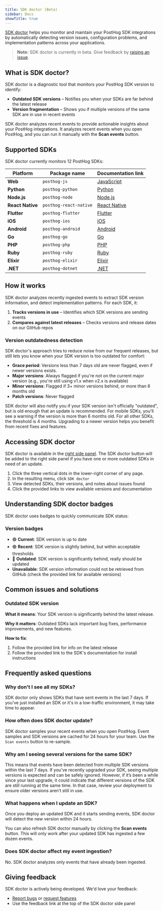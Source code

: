```yaml
---
title: SDK doctor (Beta)
sidebar: Docs
showTitle: true
---
```


[SDK doctor](https://app.posthog.com/#panel=sdk-doctor) helps you monitor and maintain your PostHog SDK integrations by automatically detecting version issues, configuration problems, and implementation patterns across your applications.

> **Note:** SDK doctor is currently in beta. Give feedback by [raising an issue](https://github.com/PostHog/posthog/issues/new?labels=feature%2Fsdk-doctor).

<ProductScreenshot
  imageLight="https://res.cloudinary.com/dmukukwp6/image/upload/q_auto,f_auto/pasted_image_2025_10_21_T21_17_30_549_Z_e746c302f3.png"
  imageDark="https://res.cloudinary.com/dmukukwp6/image/upload/q_auto,f_auto/pasted_image_2025_10_21_T21_17_48_367_Z_385a4b561a.png"
  alt="SDK Doctor"
  classes="rounded"
/>

## What is SDK doctor?

SDK doctor is a diagnostic tool that monitors your PostHog SDK version to identify:

- **Outdated SDK versions** – Notifies you when your SDKs are far behind the latest release
- **Version fragmentation** – Shows you if multiple versions of the same SDK are in use in recent events 

SDK doctor analyzes recent events to provide actionable insights about your PostHog integrations. It analyzes recent events when you open PostHog, and you can run it manually with the **Scan events** button.

## Supported SDKs

SDK doctor currently monitors 12 PostHog SDKs:

| Platform | Package name | Documentation link |
|----------|--------------|-------------------|
| **Web** | `posthog-js` | [JavaScript](/docs/libraries/js) |
| **Python** | `posthog-python` | [Python](/docs/libraries/python) |
| **Node.js** | `posthog-node` | [Node.js](/docs/libraries/node) |
| **React Native** | `posthog-react-native` | [React Native](/docs/libraries/react-native) |
| **Flutter** | `posthog-flutter` | [Flutter](/docs/libraries/flutter) |
| **iOS** | `posthog-ios` | [iOS](/docs/libraries/ios) |
| **Android** | `posthog-android` | [Android](/docs/libraries/android) |
| **Go** | `posthog-go` | [Go](/docs/libraries/go) |
| **PHP** | `posthog-php` | [PHP](/docs/libraries/php) |
| **Ruby** | `posthog-ruby` | [Ruby](/docs/libraries/ruby) |
| **Elixir** | `posthog-elixir` | [Elixir](/docs/libraries/elixir) |
| **.NET** | `posthog-dotnet` | [.NET](/docs/libraries/dotnet) |

## How it works

SDK doctor analyzes recently ingested events to extract SDK version information, and detect implementation patterns. For each SDK, it:

1. **Tracks versions in use** – Identifies which SDK versions are sending events
2. **Compares against latest releases** – Checks versions and release dates on our GitHub repos

### Version outdatedness detection

SDK doctor's approach tries to reduce noise from our frequent releases, but still lets you know when your SDK version is too outdated for comfort:

- **Grace period**: Versions less than 7 days old are never flagged, even if newer versions exists.
- **Major versions**: Always flagged if you're not on the current major version (e.g., you're still using v1.x when v2.x is available)
- **Minor versions**: Flagged if 3+ minor versions behind, or more than 6 months old
- **Patch versions**: Never flagged

SDK doctor will also notify you if your SDK version isn't officially "outdated", but is old enough that an update is recommended. For mobile SDKs, you'll see a warning if the version is more than 6 months old. For all other SDKs, the threshold is 4 months. Upgrading to a newer version helps you benefit from recent fixes and features.

## Accessing SDK doctor

SDK doctor is available in the [right side panel](https://app.posthog.com/#panel=sdk-doctor). The SDK doctor button will be added to the right side panel if you have one or more outdated SDKs in need of an update.

1. Click the three vertical dots in the lower-right corner of any page.
2. In the resulting menu, click `SDK doctor`
3. View detected SDKs, their versions, and notes about issues found
4. Click the provided links to view available versions and documentation

## Understanding SDK doctor badges

SDK doctor uses badges to quickly communicate SDK status:

### Version badges

- 🟢 **Current**: SDK version is up to date
- 🟢 **Recent**: SDK version is slightly behind, but within acceptable thresholds
- 🔴 **Outdated**: SDK version is significantly behind, really should be updated
- **Unavailable**: SDK version information could not be retrieved from GitHub (check the provided link for available versions)

## Common issues and solutions

### Outdated SDK version

**What it means**: Your SDK version is significantly behind the latest release.

**Why it matters**: Outdated SDKs lack important bug fixes, performance improvements, and new features.

**How to fix**:
1. Follow the provided link for info on the latest release
2. Follow the provided link to the SDK's documentation for install instructions

## Frequently asked questions

### Why don't I see all my SDKs?

SDK doctor only shows SDKs that have sent events in the last 7 days. If you've just installed an SDK or it's in a low-traffic environment, it may take time to appear.

### How often does SDK doctor update?

SDK doctor samples your recent events when you open PostHog. Event samples and SDK versions are cached for 24 hours for your team. Use the `Scan events` button to re-sample.

### Why am I seeing several versions for the same SDK?

This means that events have been detected from multiple SDK versions within the last 7 days. If you’ve recently upgraded your SDK, seeing multiple versions is expected and can be safely ignored. However, if it’s been a while since your last upgrade, it could indicate that different versions of the SDK are still running at the same time. In that case, review your deployment to ensure older versions aren’t still in use.

### What happens when I update an SDK?

Once you deploy an updated SDK and it starts sending events, SDK doctor will detect the new version within 24 hours. 

You can also refresh SDK doctor manually by clicking the **Scan events** button. This will only work after your updated SDK has ingested a few dozen events.

### Does SDK doctor affect my event ingestion?

No. SDK doctor analyzes only events that have already been ingested. 

## Giving feedback

SDK doctor is actively being developed. We'd love your feedback:

- [Report bugs](https://github.com/PostHog/posthog/issues/new?assignees=&labels=bug&projects=&template=bug_report.yml) or [request features](https://github.com/PostHog/posthog/issues/new?assignees=&labels=enhancement%2C+feature&projects=&template=feature_request.yml) 
- Use the feedback link at the top of the SDK doctor side panel

